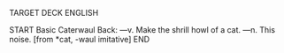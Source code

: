 TARGET DECK
ENGLISH

START
Basic
Caterwaul
Back: —v. Make the shrill howl of a cat. —n. This noise. [from *cat, -waul imitative]
END
